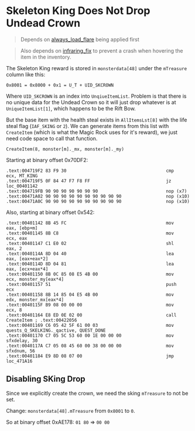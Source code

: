 Skeleton King Does Not Drop Undead Crown
===============================================================================

> Depends on [always_load_flare](../always_load_flare) being applied first

> Also depends on [infraring_fix](../infraring_fix) to prevent a crash when hovering the item in the inventory.

The Skeleton King reward is stored in `monsterdata[48]` under the `mTreasure` column like this:

    0x8001 = 0x8000 + 0x1 = U_T + UID_SKCROWN

Where `UID_SKCROWN` is an index into `UnqiueItemList`. Problem is that there is no unique data for the Undead Crown so it will just drop whatever is at `UniqueItemList[1]`, which happens to be the Rift Bow.

But the base item with the health steal exists in `AllItemsLst[8]` with the life steal flag (`IAF_SKING` or `2`). We can generate items from this list with `CreateItem` (which is what the Magic Rock uses for it's reward), we just need code space to call that function.

    CreateItem(8, monster[m]._mx, monster[m]._my)

Starting at binary offset 0x70DF2:

```
.text:004719F2 83 F9 30                                      cmp     ecx, MT_KING
.text:004719F5 0F 84 47 F7 F8 FF                             jz      loc_00401142
.text:004719FB 90 90 90 90 90 90 90                          nop (x7)
.text:00471A02 90 90 90 90 90 90 90 90 90 90                 nop (x10)
.text:00471A0C 90 90 90 90 90 90 90 90 90 90                 nop (x10)
```

Also, starting at binary offset 0x542:

```
.text:00401142 8B 45 FC                                      mov     eax, [ebp+m]
.text:00401145 8B C8                                         mov     ecx, eax
.text:00401147 C1 E0 02                                      shl     eax, 2
.text:0040114A 8D 04 40                                      lea     eax, [eax+eax*2]
.text:0040114D 8D 04 81                                      lea     eax, [ecx+eax*4]
.text:00401150 8B 0C 85 08 E5 4B 00                          mov     ecx, monster_my[eax*4]
.text:00401157 51                                            push    ecx
.text:00401158 8B 14 85 04 E5 4B 00                          mov     edx, monster_mx[eax*4]
.text:0040115F B9 08 00 00 00                                mov     ecx, 8
.text:00401164 E8 ED 0E 02 00                                call    CreateItem ; .text:00422056
.text:00401169 C6 05 42 5F 61 00 03                          mov     quests_Q_SKELKING._qactive, QUEST_DONE
.text:00401170 C7 05 5C 53 60 00 1E 00 00 00                 mov     sfxdelay, 30
.text:0040117A C7 05 08 45 60 00 38 00 00 00                 mov     sfxdnum, 56
.text:00401184 E9 8D 08 07 00                                jmp     loc_471A16
```

Disabling SKing Drop
-------------------------------------------------------------------------------

Since we explicitly create the crown, we need the sking `mTreasure` to not be set.

Change: `monsterdata[48].mTreasure` from `0x8001` to `0`.

So at binary offset 0xAE178: `01 80` => `00 00`
